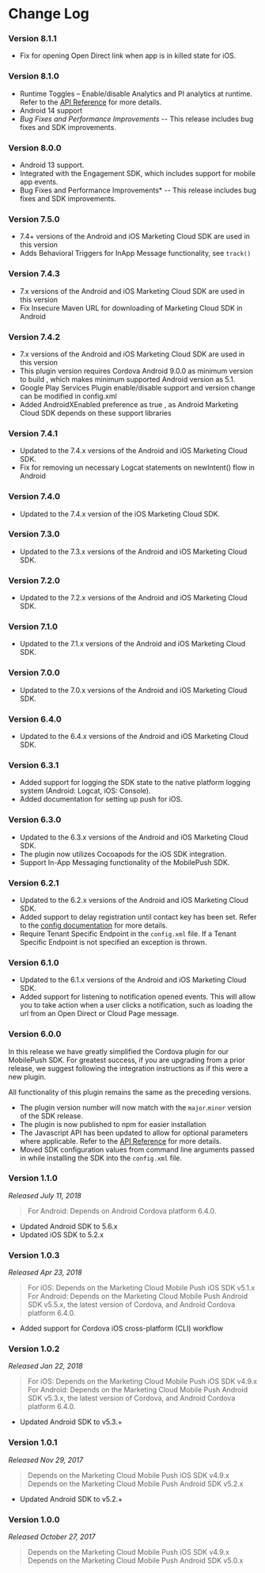 Change Log
==========
### Version 8.1.1
* Fix for opening Open Direct link when app is in killed state for iOS.

### Version 8.1.0
* Runtime Toggles – Enable/disable Analytics and PI analytics at runtime. Refer to the [API Reference](README.md#reference) for more details.
* Android 14 support
* *Bug Fixes and Performance Improvements* -- This release includes bug fixes and SDK improvements.

### Version 8.0.0
* Android 13 support.
* Integrated with the Engagement SDK, which includes support for mobile app events.
* Bug Fixes and Performance Improvements* -- This release includes bug fixes and SDK improvements.

### Version 7.5.0
* 7.4+ versions of the Android and iOS Marketing Cloud SDK are used in this version
* Adds Behavioral Triggers for InApp Message functionality, see `track()`

### Version 7.4.3
* 7.x versions of the Android and iOS Marketing Cloud SDK are used in this version
* Fix Insecure Maven URL for downloading of Marketing Cloud SDK in Android

### Version 7.4.2
* 7.x versions of the Android and iOS Marketing Cloud SDK are used in this version
* This plugin version requires Cordova Android 9.0.0 as minimum version to build , which makes minimum supported Android version as 5.1. 
* Google Play Services Plugin enable/disable support and version change can be modified in config.xml
* Added AndroidXEnabled preference as true , as Android Marketing Cloud SDK depends on these support libraries

### Version 7.4.1
* Updated to the 7.4.x versions of the Android and iOS Marketing Cloud SDK.
* Fix for removing un necessary Logcat statements on newIntent() flow in Android

### Version 7.4.0
* Updated to the 7.4.x version of the iOS Marketing Cloud SDK.

### Version 7.3.0
* Updated to the 7.3.x versions of the Android and iOS Marketing Cloud SDK.

### Version 7.2.0
* Updated to the 7.2.x versions of the Android and iOS Marketing Cloud SDK.

### Version 7.1.0
* Updated to the 7.1.x versions of the Android and iOS Marketing Cloud SDK.

### Version 7.0.0
* Updated to the 7.0.x versions of the Android and iOS Marketing Cloud SDK.

### Version 6.4.0
* Updated to the 6.4.x versions of the Android and iOS Marketing Cloud SDK.

### Version 6.3.1
* Added support for logging the SDK state to the native platform logging system (Android: Logcat, iOS: Console).
* Added documentation for setting up push for iOS.

### Version 6.3.0

* Updated to the 6.3.x versions of the Android and iOS Marketing Cloud SDK.
* The plugin now utilizes Cocoapods for the iOS SDK integration.
* Support In-App Messaging functionality of the MobilePush SDK.

### Version 6.2.1

* Updated to the 6.2.x versions of the Android and iOS Marketing Cloud SDK.
* Added support to delay registration until contact key has been set. Refer to the [config documentation](README.md#config) for more details.
* Require Tenant Specific Endpoint in the  `config.xml` file. If a Tenant Specific Endpoint is not specified an exception is thrown.

### Version 6.1.0

* Updated to the 6.1.x versions of the Android and iOS Marketing Cloud SDK.
* Added support for listening to notification opened events.  This will allow you to take action when a user clicks a notification, such as loading the url from an Open Direct or Cloud Page message.  

### Version 6.0.0

In this release we have greatly simplified the Cordova plugin for our MobilePush SDK.  For greatest success, if you are upgrading from a prior release, we suggest following the integration instructions as if this were a new plugin.

All functionality of this plugin remains the same as the preceding versions.

* The plugin version number will now match with the `major`.`minor` version of the SDK release.
* The plugin is now published to npm for easier installation
* The Javascript API has been updated to allow for optional parameters where applicable.  Refer to the [API Reference](README.md#reference) for more details.
* Moved SDK configuration values from command line arguments passed in while installing the SDK into the `config.xml` file.

### Version 1.1.0
_Released July 11, 2018_
> For Android: Depends on Android Cordova platform 6.4.0.

* Updated Android SDK to 5.6.x
* Updated iOS SDK to 5.2.x

### Version 1.0.3
_Released Apr 23, 2018_
> For iOS: Depends on the Marketing Cloud Mobile Push iOS SDK v5.1.x
> For Android: Depends on the Marketing Cloud Mobile Push Android SDK v5.5.x, the latest version of Cordova, and Android Cordova platform 6.4.0.

* Added support for Cordova iOS cross-platform (CLI) workflow

### Version 1.0.2
_Released Jan 22, 2018_
> For iOS: Depends on the Marketing Cloud Mobile Push iOS SDK v4.9.x
> For Android: Depends on the Marketing Cloud Mobile Push Android SDK v5.3.x, the latest version of Cordova, and Android Cordova platform 6.4.0.

* Updated Android SDK to v5.3.+

### Version 1.0.1
_Released Nov 29, 2017_
> Depends on the Marketing Cloud Mobile Push iOS SDK v4.9.x
> Depends on the Marketing Cloud Mobile Push Android SDK v5.2.x

* Updated Android SDK to v5.2.+

### Version 1.0.0
_Released October 27, 2017_
> Depends on the Marketing Cloud Mobile Push iOS SDK v4.9.x
> Depends on the Marketing Cloud Mobile Push Android SDK v5.0.x
